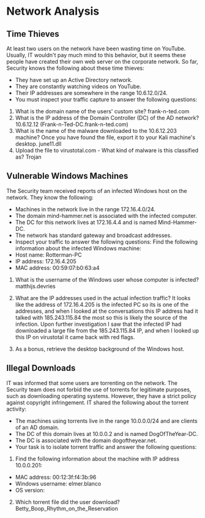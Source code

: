# Network Analysis

## Time Thieves

At least two users on the network have been wasting time on YouTube. Usually, IT wouldn't pay much mind to this behavior, but it seems these people have created their own web server on the corporate network. So far, Security knows the following about these time thieves:
-	They have set up an Active Directory network.
-	They are constantly watching videos on YouTube.
-	Their IP addresses are somewhere in the range 10.6.12.0/24.
-	You must inspect your traffic capture to answer the following questions:
1.	What is the domain name of the users' custom site?
    frank-n-ted.com
2.	What is the IP address of the Domain Controller (DC) of the AD network?
	10.6.12.12 (Frank-n-Ted-DC.frank-n-ted.com)
3.	What is the name of the malware downloaded to the 10.6.12.203 machine? Once you have found the file, export it to your Kali machine's desktop.
	june11.dll
4.	Upload the file to virustotal.com - What kind of malware is this classified as?
		Trojan

## Vulnerable Windows Machines

The Security team received reports of an infected Windows host on the network. They know the following:
-	Machines in the network live in the range 172.16.4.0/24.
-	The domain mind-hammer.net is associated with the infected computer.
-	The DC for this network lives at 172.16.4.4 and is named Mind-Hammer-DC.
-	The network has standard gateway and broadcast addresses.
-	Inspect your traffic to answer the following questions:
Find the following information about the infected Windows machine:
-	Host name: Rotterman-PC
-	IP address: 172.16.4.205
-	MAC address: 00:59:07:b0:63:a4

1.	What is the username of the Windows user whose computer is infected?
	matthijs.devries
2.	What are the IP addresses used in the actual infection traffic?
    It looks like the address of 172.16.4.205 is the infected PC so its is one of the addresses, and when I looked at the conversations this IP address had it talked with 185.243.115.84 the most so this is likely the source of the infection.  Upon further investigation I saw that the infected IP had downloaded a large file from the 185.243.115.84 IP, and when I looked up this IP on virustotal it came back with red flags.

3.	As a bonus, retrieve the desktop background of the Windows host.

## Illegal Downloads

IT was informed that some users are torrenting on the network. The Security team does not forbid the use of torrents for legitimate purposes, such as downloading operating systems. However, they have a strict policy against copyright infringement.
IT shared the following about the torrent activity:
-	The machines using torrents live in the range 10.0.0.0/24 and are clients of an AD domain.
-	The DC of this domain lives at 10.0.0.2 and is named DogOfTheYear-DC.
-	The DC is associated with the domain dogoftheyear.net.
-	Your task is to isolate torrent traffic and answer the following questions:
1.	Find the following information about the machine with IP address 10.0.0.201:
-	MAC address: 00:12:3f:f4:3b:96
-	Windows username: elmer.blanco
-	OS version:

2.  Which torrent file did the user download?
    Betty_Boop_Rhythm_on_the_Reservation
